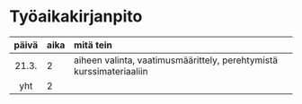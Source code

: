 # Työaikakirjanpito

| päivä | aika | mitä tein  |
| :----:|:-----| :-----|
| 21.3. | 2    | aiheen valinta, vaatimusmäärittely, perehtymistä kurssimateriaaliin|
| yht   | 2  | | 
